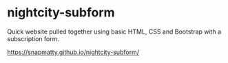 # nightcity-subform
Quick website pulled together using basic HTML, CSS and Bootstrap with a subscription form.

https://snapmatty.github.io/nightcity-subform/
